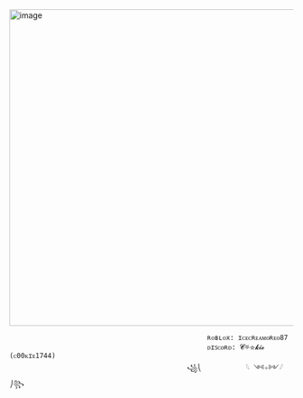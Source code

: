 <img width="1000" height="560" alt="image" src="https://github.com/user-attachments/assets/66c16cff-74d3-4765-b23a-3476a7c7c007" />



                                                     ʀᴏʙʟᴏx: ɪᴄᴇᴄʀᴇᴀᴍᴏʀᴇᴏ87
                                                     ᴅɪꜱᴄᴏʀᴅ: 𝓒⛧⛤𝓴𝓲𝓮 (ᴄ00ᴋɪᴇ1744)
                                                ꧁⎝           𓆩 ༺✧༻𓆪            ⎠꧂
